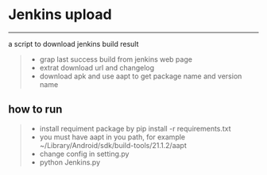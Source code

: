 # Jenkins upload

------

a script to download jenkins build result 

> *  grap last success build from jenkins web page
> *  extrat download url and changelog
> *  download apk and use aapt to get package name and version name



## how to run

> *  install requiment package by pip install -r requirements.txt
> *  you must have aapt in you path, for example  ~/Library/Android/sdk/build-tools/21.1.2/aapt
> *  change config in setting.py
> *  python Jenkins.py

